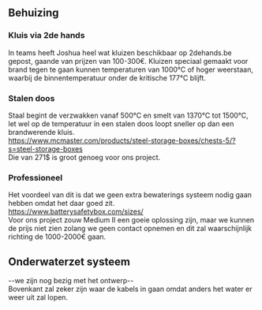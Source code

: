 ## Behuizing
### Kluis via 2de hands
In teams heeft Joshua heel wat kluizen beschikbaar op 2dehands.be gepost, gaande van prijzen van 100-300€.
Kluizen speciaal gemaakt voor brand tegen te gaan kunnen temperaturen van 1000°C of hoger weerstaan, waarbij de binnentemperatuur onder de kritische 177°C blijft. 
### Stalen doos
Staal begint de verzwakken vanaf 500°C en smelt van 1370°C tot 1500°C, let wel op de temperatuur in een stalen doos loopt sneller op dan een brandwerende kluis.<br>
https://www.mcmaster.com/products/steel-storage-boxes/chests-5/?s=steel-storage-boxes<br>
Die van 271$ is groot genoeg voor ons project.
### Professioneel
Het voordeel van dit is dat we geen extra bewaterings systeem nodig gaan hebben omdat het daar goed zit.<br>
https://www.batterysafetybox.com/sizes/<br>
Voor ons project zouw Medium II een goeie oplossing zijn, maar we kunnen de prijs niet zien zolang we geen contact opnemen en dit zal waarschijnlijk richting de 1000-2000€ gaan.


## Onderwaterzet systeem

--we zijn nog bezig met het ontwerp--<br>
Bovenkant zal zeker zijn waar de kabels in gaan omdat anders het water er weer uit zal lopen.
